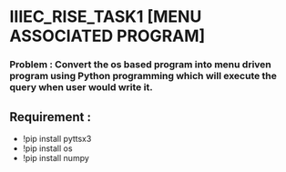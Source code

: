 # IIIEC_RISE_TASK1 [MENU ASSOCIATED PROGRAM]
### Problem : Convert the os based program into menu driven program using Python programming which will execute the query when user would write it.

##  Requirement :
- !pip install pyttsx3 
- !pip install os 
- !pip install numpy

